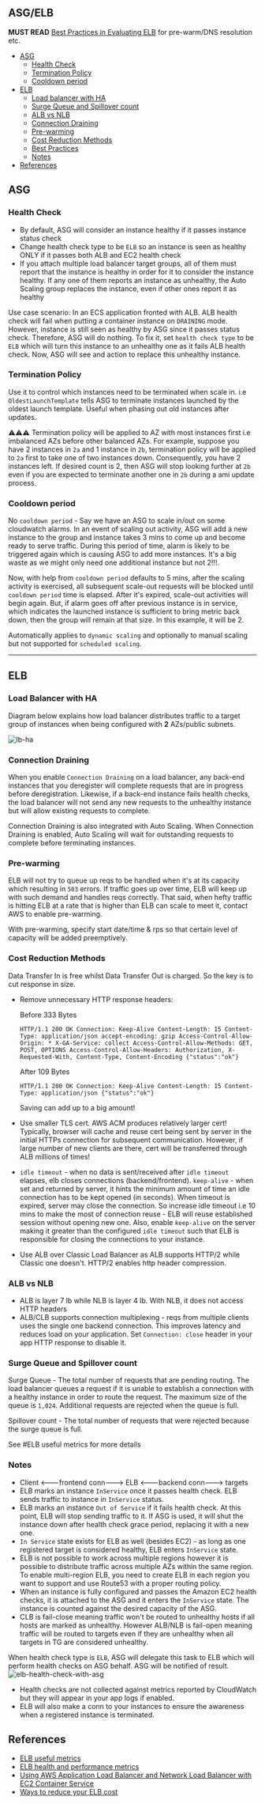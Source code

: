 ## ASG/ELB

**MUST READ** [Best Practices in Evaluating ELB](https://aws.amazon.com/articles/best-practices-in-evaluating-elastic-load-balancing/#pre-warming][1]) for pre-warm/DNS resolution etc.

- [ASG](#asg)
  - [Health Check](#health-check)
  - [Termination Policy](#termination-policy)
  - [Cooldown period](#cooldown-period)
- [ELB](#elb)
  - [Load balancer with HA](#load-balancer-with-ha)
  - [Surge Queue and Spillover count](#surge-queue-and-spillover-count)
  - [ALB vs NLB](#alb-vs-nlb)
  - [Connection Draining](#connection-draining)
  - [Pre-warming](#pre-warming)
  - [Cost Reduction Methods](#cost-reduction-methods)
  - [Best Practices](#best-practices)
  - [Notes](#notes)
- [References](#references)

## ASG

### Health Check

- By default, ASG will consider an instance healthy if it passes instance status check
- Change health check type to be `ELB` so an instance is seen as healthy ONLY if it passes both ALB and EC2 health check
- If you attach multiple load balancer target groups, all of them must report that the instance is healthy in order for it to consider the instance healthy. If any one of them reports an instance as unhealthy, the Auto Scaling group replaces the instance, even if other ones report it as healthy

Use case scenario: In an ECS application fronted with ALB. ALB health check will fail when putting a container instance on `DRAINING` mode. However, instance is still seen as healthy by ASG since it passes status check. Therefore, ASG will do nothing. To fix it, set `health check type` to be `ELB` which will turn this instance to an unhealthy one as it fails ALB health check. Now, ASG will see and action to replace this unhealthy instance.

### Termination Policy

Use it to control which instances need to be terminated when scale in. i.e `OldestLaunchTemplate` tells ASG to terminate instances launched by the oldest launch template. Useful when phasing out old instances after updates.

⚠️⚠️⚠️ Termination policy will be applied to AZ with most instances first i.e imbalanced AZs before other balanced AZs. For example, suppose you have 2 instances in `2a` and 1 instance in `2b`, termination policy will be applied to `2a` first to take one of two instances down. Consequently, you have 2 instances left. If desired count is 2, then ASG will stop looking further at `2b` even if you are expected to terminate another one in `2b` during a ami update process.

### Cooldown period

No `cooldown period` - Say we have an ASG to scale in/out on some cloudwatch alarms. In an event of scaling out activity, ASG will add a new instance to the group and instance takes 3 mins to come up and become ready to serve traffic. During this period of time, alarm is likely to be triggered again which is causing ASG to add more instances. It's a big waste as we might only need one additional instance but not 2!!!.

Now, with help from `cooldown period` defaults to 5 mins, after the scaling activity is exercised, all subsequent scale-out requests will be blocked until `cooldown period` time is elapsed. After it's expired, scale-out activities will begin again. But, if alarm goes off after previous instance is in service, which indicates the launched instance is sufficient to bring metric back down, then the group will remain at that size. In this example, it will be 2.

Automatically applies to `dynamic scaling` and optionally to manual scaling but not supported for `scheduled scaling`.

---

## ELB

### Load Balancer with HA
Diagram below explains how load balancer distributes traffic to a target group of instances when being configured with **2** AZs/public subnets.

![lb-ha](./lb-vpc-2-tier.png)

### Connection Draining

When you enable `Connection Draining` on a load balancer, any back-end instances that you deregister will complete requests that are in progress before deregistration. Likewise, if a back-end instance fails health checks, the load balancer will not send any new requests to the unhealthy instance but will allow existing requests to complete.

Connection Draining is also integrated with Auto Scaling. When Connection Draining is enabled, Auto Scaling will wait for outstanding requests to complete before terminating instances.

### Pre-warming

ELB will not try to queue up reqs to be handled when it's at its capacity which resulting in `503` errors. If traffic goes up over time, ELB will keep up with such demand and handles reqs correctly. That said, when hefty traffic is hitting ELB at a rate that is higher than ELB can scale to meet it, contact AWS to enable pre-warming.

With pre-warming, specify start date/time & rps so that certain level of capacity will be added preemptively.

### Cost Reduction Methods

Data Transfer In is free whilst Data Transfer Out is charged. So the key is to cut response in size.

- Remove unnecessary HTTP response headers:

  Before 333 Bytes
  ```
  HTTP/1.1 200 OK Connection: Keep-Alive Content-Length: 15 Content-Type: application/json accept-encoding: gzip Access-Control-Allow-Origin: * X-GA-Service: collect Access-Control-Allow-Methods: GET, POST, OPTIONS Access-Control-Allow-Headers: Authorization, X-Requested-With, Content-Type, Content-Encoding {"status":"ok"}
  ```

  After 109 Bytes
  ```
  HTTP/1.1 200 OK Connection: Keep-Alive Content-Length: 15 Content-Type: application/json {"status":"ok"}
  ```
  Saving can add up to a big amount!
- Use smaller TLS cert. AWS ACM produces relatively larger cert! Typically, browser will cache and reuse cert being sent by server in the initial HTTPs connection for subsequent communication. However, if large number of new clients are there, cert will be transferred through ALB millions of times!
- `idle timeout` - when no data is sent/received after `idle timeout` elapses, elb closes connections (backend/frontend). `keep-alive` - when set and returned by server, it hints the minimum amount of time an idle connection has to be kept opened (in seconds). When timeout is expired, server may close the connection. So increase idle timeout i.e 10 mins to make the most of connection reuse - ELB will reuse established session without opening new one. Also, enable `keep-alive` on the server making it greater than the configured `idle timeout` such that ELB is responsible for closing the connections to your instance.
- Use ALB over Classic Load Balancer as ALB supports HTTP/2 while Classic one doesn't. HTTP/2 enables http header compression.

### ALB vs NLB

- ALB is layer 7 lb while NLB is layer 4 lb. With NLB, it does not access HTTP headers
- ALB/CLB supports connection multiplexing - reqs from multiple clients uses the single one backend connection. This improves latency and reduces load on your application. Set `Connection: close` header in your app HTTP response to disable it.

### Surge Queue and Spillover count

Surge Queue - The total number of requests that are pending routing. The load balancer queues a request if it is unable to establish a connection with a healthy instance in order to route the request. The maximum size of the queue is `1,024`. Additional requests are rejected when the queue is full.

Spillover count - The total number of requests that were rejected because the surge queue is full.

See #ELB useful metrics for more details

### Notes

- Client <---frontend conn---> ELB <---backend conn---> targets
- ELB marks an instance `InService` once it passes health check. ELB sends traffic to instance in `InService` status.
- ELB marks an instance `Out of Service` if it fails health check. At this point, ELB will stop sending traffic to it. If ASG is used, it will shut the instance down after health check grace period, replacing it with a new one.
- `In Service` state exists for ELB as well (besides EC2) - as long as one registered target is considered healthy, ELB enters `InService` state.
- ELB is not possible to work across multiple regions however it is possible to distribute traffic across multiple AZs within the same region. To enable multi-region ELB, you need to create ELB in each region you want to support and use Route53 with a proper routing policy.
- When an instance is fully configured and passes the Amazon EC2 health checks, it is attached to the ASG and it enters the `InService` state. The instance is counted against the desired capacity of the ASG.
- CLB is fail-close meaning traffic won't be routed to unhealthy hosts if all hosts are marked as unhealthy. However ALB/NLB is fail-open meaning traffic will be routed to targets even if they are unhealthy when all targets in TG are considered unhealthy.

When health check type is `ELB`, ASG will delegate this task to ELB which will perform health checks on ASG behalf. ASG will be notified of result.
![elb-health-check-with-asg](elb-health-check-with-asg.svg)
- Health checks are not collected against metrics reported by CloudWatch but they will appear in your app logs if enabled.
- ELB will also make a conn to your instances to ensure the awareness when a registered instance is terminated.

## References

- [ELB useful metrics](https://docs.aws.amazon.com/elasticloadbalancing/latest/classic/elb-cloudwatch-metrics.html)
- [ELB health and performance metrics](https://www.datadoghq.com/blog/top-elb-health-and-performance-metrics/)
- [Using AWS Application Load Balancer and Network Load Balancer with EC2 Container Service](https://medium.com/containers-on-aws/using-aws-application-load-balancer-and-network-load-balancer-with-ec2-container-service-d0cb0b1d5ae5)
- [Ways to reduce your ELB cost](https://gameanalytics.com/product-updates/reduce-costs-https-api-aws/)
